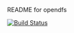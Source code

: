 README for opendfs

[![Build Status](https://travis-ci.org/frincon/opendfs.png?branch=master)](https://travis-ci.org/frincon/opendfs)

